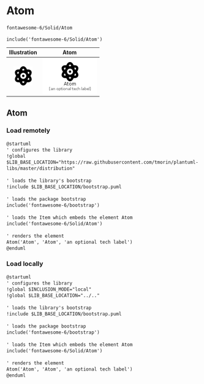 # Atom


```text
fontawesome-6/Solid/Atom
```

```text
include('fontawesome-6/Solid/Atom')
```



| Illustration | Atom |
| :---: | :---: |
| ![illustration for Illustration](../../fontawesome-6/Solid/Atom.png) | ![illustration for Atom](../../fontawesome-6/Solid/Atom.Local.png) |




## Atom

### Load remotely
```plantuml
@startuml
' configures the library
!global $LIB_BASE_LOCATION="https://raw.githubusercontent.com/tmorin/plantuml-libs/master/distribution"

' loads the library's bootstrap
!include $LIB_BASE_LOCATION/bootstrap.puml

' loads the package bootstrap
include('fontawesome-6/bootstrap')

' loads the Item which embeds the element Atom
include('fontawesome-6/Solid/Atom')

' renders the element
Atom('Atom', 'Atom', 'an optional tech label')
@enduml
```

### Load locally
```plantuml
@startuml
' configures the library
!global $INCLUSION_MODE="local"
!global $LIB_BASE_LOCATION="../.."

' loads the library's bootstrap
!include $LIB_BASE_LOCATION/bootstrap.puml

' loads the package bootstrap
include('fontawesome-6/bootstrap')

' loads the Item which embeds the element Atom
include('fontawesome-6/Solid/Atom')

' renders the element
Atom('Atom', 'Atom', 'an optional tech label')
@enduml
```

